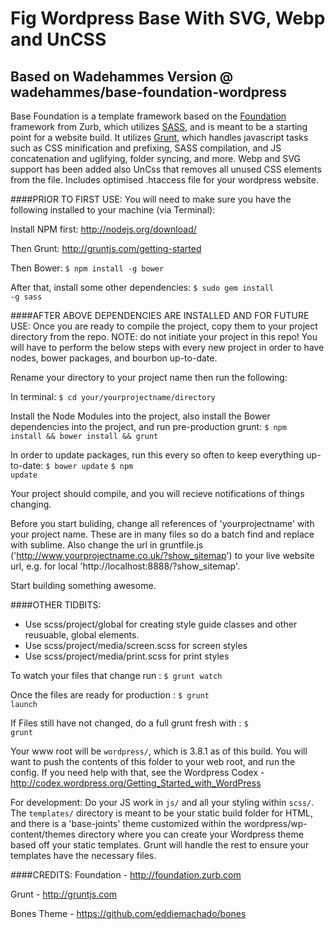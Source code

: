 Fig Wordpress Base With SVG, Webp and UnCSS
======
Based on Wadehammes Version @ wadehammes/base-foundation-wordpress
----
Base Foundation is a template framework based on the <a href="http://foundation.zurb.com">Foundation</a> framework from Zurb, which utilizes <a href="http://sass-lang.com">SASS</a>, and is meant to be a starting point for a website build. It utilizes <a href="http://gruntjs.com/">Grunt</a>, which handles javascript tasks such as CSS minification and prefixing, SASS compilation, and JS concatenation and uglifying, folder syncing, and more. Webp and SVG support has been added also UnCss that removes all unused CSS elements from the file. Includes optimised .htaccess file for your wordpress website.

####PRIOR TO FIRST USE:
You will need to make sure you have the following installed to your machine (via Terminal):

Install NPM first:
<a href="http://nodejs.org/download/">http://nodejs.org/download/</a>

Then Grunt:
<a href="http://gruntjs.com/getting-started">http://gruntjs.com/getting-started</a>

Then Bower:
<code>$ npm install -g bower</code>

After that, install some other dependencies:
<code>$ sudo gem install -g sass</code>


####AFTER ABOVE DEPENDENCIES ARE INSTALLED AND FOR FUTURE USE:
Once you are ready to compile the project, copy them to your project directory from the repo. NOTE: do not initiate your project in this repo! You will have to perform the below steps with every new project in order to have nodes, bower packages, and bourbon up-to-date.

Rename your directory to your project name then run the following:

In terminal:
<code>$ cd your/yourprojectname/directory</code>

Install the Node Modules into the project, also install the Bower dependencies into the project, and run pre-production grunt:
<code>$ npm install && bower install && grunt</code>


In order to update packages, run this every so often to keep everything up-to-date:
<code>$ bower update</code>
<code>$ npm update</code>

Your project should compile, and you will recieve notifications of things changing.

Before you start buliding, change all references of 'yourprojectname' with your project name. These are in many files so do a batch find and replace with sublime.
Also change the url in gruntfile.js ('http://www.yourprojectname.co.uk/?show_sitemap') to your live website url, e.g. for local 'http://localhost:8888/?show_sitemap'.

Start building something awesome.

####OTHER TIDBITS:
- Use scss/project/global for creating style guide classes and other reusuable, global elements.
- Use scss/project/media/screen.scss for screen styles
- Use scss/project/media/print.scss for print styles

To watch your files that change run :
<code>$ grunt watch</code>

Once the files are ready for production :
<code>$ grunt launch</code>

If Files still have not changed, do a full grunt fresh with :
<code>$ grunt</code>

Your www root will be <code>wordpress/</code>, which is 3.8.1 as of this build. You will want to push the contents of this folder to your web root, and run the config. If you need help with that, see the Wordpress Codex - <a href="http://codex.wordpress.org/Getting_Started_with_WordPress">http://codex.wordpress.org/Getting_Started_with_WordPress</a>

For development:
Do your JS work in <code>js/</code> and all your styling within <code>scss/</code>. The <code>templates/</code> directory is meant to be your static build folder for HTML, and there is a 'base-joints' theme customized within the wordpress/wp-content/themes directory where you can create your Wordpress theme based off your static templates. Grunt will handle the rest to ensure your templates have the necessary files.

####CREDITS:
Foundation - http://foundation.zurb.com

Grunt - http://gruntjs.com

Bones Theme - https://github.com/eddiemachado/bones


